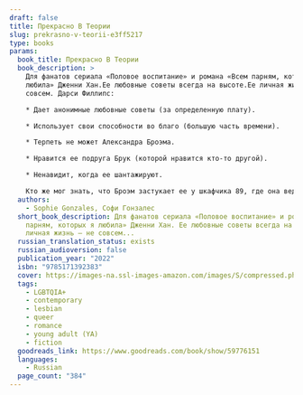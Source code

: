 ```yaml
---
draft: false
title: Прекрасно В Теории
slug: prekrasno-v-teorii-e3ff5217
type: books
params:
  book_title: Прекрасно В Теории
  book_description: >
    Для фанатов сериала «Половое воспитание» и романа «Всем парням, которых я
    любила» Дженни Хан.Ее любовные советы всегда на высоте.Ее личная жизнь — не
    совсем. Дарси Филлипс:

    * Дает анонимные любовные советы (за определенную плату).

    * Использует свои способности во благо (большую часть времени).

    * Терпеть не может Александра Броэма.

    * Нравится ее подруга Брук (которой нравится кто-то другой).

    * Ненавидит, когда ее шантажируют.

    Кто же мог знать, что Броэм застукает ее у шкафчика 89, где она ведет свой полулегальный бизнес! Теперь анонимность Дарси под угрозой. Если она хочет, чтобы Александр сохранил ее секрет, то должна стать его личным тренером по отношениям, чтобы вернуть бывшую девушку.Правда, тут есть загвоздка, ведь Дарси самой нравится Брук. И ладно это, анонимность девушки находится под угрозой. Если народ в школе узнает, что это она стоит за шкафчиком 89, Брук, скорее всего, вообще перестанет с ней разговаривать.Хорошо, нужно всего лишь помочь высокомерному, нахальному (пускай и очень горячему) парню вернуть девушку, которая уже однажды в него влюбилась.Вряд ли что-то пойдет не так, верно?
  authors:
    - Sophie Gonzales, Софи Гонзалес
  short_book_description: Для фанатов сериала «Половое воспитание» и романа «Всем
    парням, которых я любила» Дженни Хан. Ее любовные советы всегда на высоте.Ее
    личная жизнь — не совсем...
  russian_translation_status: exists
  russian_audioversion: false
  publication_year: "2022"
  isbn: "9785171392383"
  cover: https://images-na.ssl-images-amazon.com/images/S/compressed.photo.goodreads.com/books/1638989184i/59776151.jpg
  tags:
    - LGBTQIA+
    - contemporary
    - lesbian
    - queer
    - romance
    - young adult (YA)
    - fiction
  goodreads_link: https://www.goodreads.com/book/show/59776151
  languages:
    - Russian
  page_count: "384"
---
```

